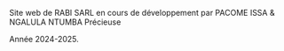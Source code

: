 Site web de RABI SARL en cours de développement par PACOME ISSA & NGALULA NTUMBA Précieuse

Année 2024-2025.